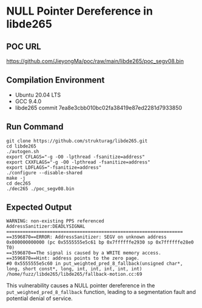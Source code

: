 # NULL Pointer Dereference in libde265

## POC URL
https://github.com/JieyongMa/poc/raw/main/libde265/poc_segv08.bin

## Compilation Environment
- Ubuntu 20.04 LTS
- GCC 9.4.0
- libde265 commit 7ea8e3cbb010bc02fa38419e87ed2281d7933850

## Run Command
```
git clone https://github.com/strukturag/libde265.git
cd libde265
./autogen.sh
export CFLAGS="-g -O0 -lpthread -fsanitize=address"
export CXXFLAGS="-g -O0 -lpthread -fsanitize=address"
export LDFLAGS="-fsanitize=address"
./configure --disable-shared
make -j
cd dec265
./dec265 ./poc_segv08.bin
```

## Expected Output
```
WARNING: non-existing PPS referenced
AddressSanitizer:DEADLYSIGNAL
=================================================================
==3596870==ERROR: AddressSanitizer: SEGV on unknown address 0x000000000000 (pc 0x5555555e5c61 bp 0x7ffffffe2930 sp 0x7ffffffe28e0 T0)
==3596870==The signal is caused by a WRITE memory access.
==3596870==Hint: address points to the zero page.
#0 0x5555555e5c60 in put_weighted_pred_8_fallback(unsigned char*, long, short const*, long, int, int, int, int, int) /home/fuzz/libde265/libde265/fallback-motion.cc:69
```

This vulnerability causes a NULL pointer dereference in the `put_weighted_pred_8_fallback` function, leading to a segmentation fault and potential denial of service.